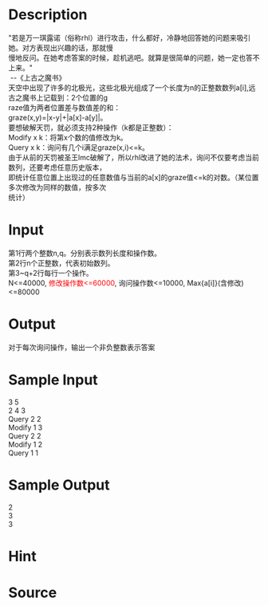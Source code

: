 
# Description

<div class="content"><div>&#34;若是万一琪露诺（俗称rhl）进行攻击，什么都好，冷静地回答她的问题来吸引她。对方表现出兴趣的话，那就慢</div>
<div>慢地反问。在她考虑答案的时候，趁机逃吧。就算是很简单的问题，她一定也答不上来。&#34;               </div>
<div> --《上古之魔书》</div>
<div></div>
<div>天空中出现了许多的北极光，这些北极光组成了一个长度为n的正整数数列a[i],远古之魔书上记载到：2个位置的g</div>
<div>raze值为两者位置差与数值差的和：</div>
<div>graze(x,y)=|x-y|+|a[x]-a[y]|。</div>
<div>要想破解天罚，就必须支持2种操作（k都是正整数）：</div>
<div>Modify x k：将第x个数的值修改为k。</div>
<div>Query x k：询问有几个i满足graze(x,i)&lt;=k。</div>
<div>由于从前的天罚被圣王lmc破解了，所以rhl改进了她的法术，询问不仅要考虑当前数列，还要考虑任意历史版本，</div>
<div>即统计任意位置上出现过的任意数值与当前的a[x]的graze值&lt;=k的对数。（某位置多次修改为同样的数值，按多次</div>
<div>统计）</div></div>

# Input

<div class="content"><div>第1行两个整数n,q。分别表示数列长度和操作数。</div>
<div>第2行n个正整数，代表初始数列。</div>
<div>第3~q+2行每行一个操作。</div>
<div>N&lt;=40000, <span style="color: rgb(255, 0, 0);">修改操作数&lt;=60000</span>, 询问操作数&lt;=10000, Max{a[i]}(含修改)&lt;=80000</div></div>

# Output

<div class="content"><p><span style="font-size:10.5pt;font-family:宋体;
mso-ascii-font-family:Consolas;mso-hansi-font-family:Consolas;mso-bidi-font-family:
Consolas;mso-font-kerning:1.0pt;mso-ansi-language:EN-US;mso-fareast-language:
ZH-CN;mso-bidi-language:AR-SA">对于每次询问操作，输出一个非负整数表示答案</span></p></div>

# Sample Input

<div class="content"><span class="sampledata">3 5<br/>
2 4 3<br/>
Query 2 2<br/>
Modify 1 3<br/>
Query 2 2<br/>
Modify 1 2<br/>
Query 1 1<br/>
</span></div>

# Sample Output

<div class="content"><span class="sampledata">2<br/>
3<br/>
3</span></div>

# Hint

<div class="content"><p></p></div>

# Source

<div class="content"><p><a href="problemset.php?search="></a></p></div>

